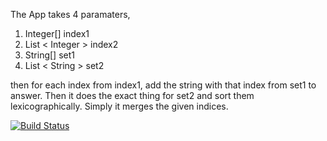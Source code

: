 The App takes 4 paramaters,

1) Integer[] index1
2) List < Integer > index2
3) String[] set1
4) List < String > set2

then for each index from index1, add the string with that index from set1 to answer. Then it does the exact thing for set2 and sort them lexicographically. Simply it merges the given indices.

[![Build Status](https://travis-ci.org/erdemkiraz/myDemoApp.svg?branch=master)](https://travis-ci.org/erdemkiraz/myDemoApp)